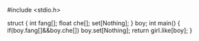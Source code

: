 #include <stdio.h>

struct
{
	int fang[];
	float che[];
	set[Nothing];
} boy;
int main()
{	
	if(boy.fang[]&&boy.che[])
		boy.set[Nothing];
	return girl.like[boy];
}